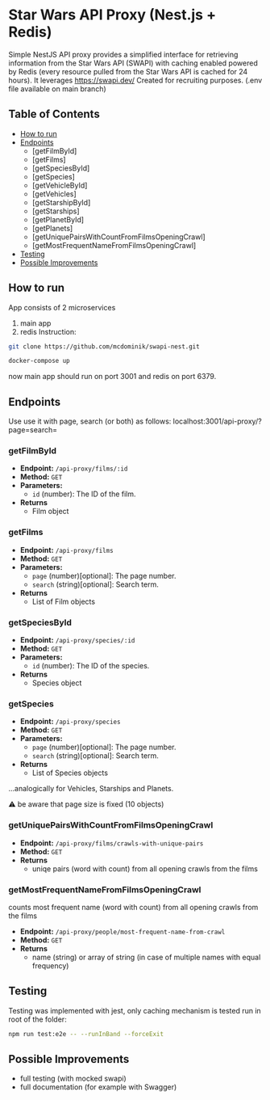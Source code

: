 # Star Wars API Proxy (Nest.js + Redis)

Simple NestJS API proxy provides a simplified interface for retrieving information from the Star Wars API (SWAPI) with caching enabled powered by Redis (every resource pulled from the Star Wars API is cached
for 24 hours). It leverages https://swapi.dev/
Created for recruiting purposes. (.env file available on main branch)


## Table of Contents
- [How to run](#how-to-run)
- [Endpoints](#endpoints)
  - [getFilmById]
  - [getFilms]
  - [getSpeciesById]
  - [getSpecies]
  - [getVehicleById]
  - [getVehicles]
  - [getStarshipById]
  - [getStarships]
  - [getPlanetById]
  - [getPlanets]
  - [getUniquePairsWithCountFromFilmsOpeningCrawl]
  - [getMostFrequentNameFromFilmsOpeningCrawl]
- [Testing](#testing)
- [Possible Improvements](#possible-improvements)

## How to run

App consists of 2 microservices
1. main app
2. redis
Instruction:
```bash
git clone https://github.com/mcdominik/swapi-nest.git
```

```bash
docker-compose up
```
now main app should run on port 3001 and redis on port 6379.
   

## Endpoints

Use use it with page, search (or both) as follows:
localhost:3001/api-proxy/<desired-object>?page=<number-of-page>search=<your-search-term>

### getFilmById

- **Endpoint:** `/api-proxy/films/:id`
- **Method:** `GET`
- **Parameters:**
  - `id` (number): The ID of the film.
- **Returns**
  - Film object
    
### getFilms

- **Endpoint:** `/api-proxy/films`
- **Method:** `GET`
- **Parameters:**
  - `page` (number)[optional]: The page number.
  - `search` (string)[optional]: Search term.
- **Returns**
  - List of Film objects
    
### getSpeciesById

- **Endpoint:** `/api-proxy/species/:id`
- **Method:** `GET`
- **Parameters:**
  - `id` (number): The ID of the species.
- **Returns**
  - Species object

### getSpecies

- **Endpoint:** `/api-proxy/species`
- **Method:** `GET`
- **Parameters:**
  - `page` (number)[optional]: The page number.
  - `search` (string)[optional]: Search term.
- **Returns**
  - List of Species objects

...analogically for Vehicles, Starships and Planets.

⚠️ be aware that page size is fixed (10 objects)

### getUniquePairsWithCountFromFilmsOpeningCrawl
- **Endpoint:** `/api-proxy/films/crawls-with-unique-pairs`
- **Method:** `GET`
- **Returns**
  - uniqe pairs (word with count) from all opening crawls from the films

### getMostFrequentNameFromFilmsOpeningCrawl
counts most frequent name (word with count) from all opening crawls from the films
- **Endpoint:** `/api-proxy/people/most-frequent-name-from-crawl`
- **Method:** `GET`
- **Returns**
  - name (string) or array of string (in case of multiple names with equal frequency)

## Testing

Testing was implemented with jest, only caching mechanism is tested
run in root of the folder:
```bash
npm run test:e2e -- --runInBand --forceExit
```
## Possible Improvements
- full testing (with mocked swapi)
- full documentation (for example with Swagger)






